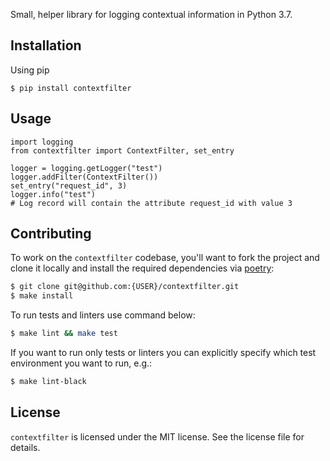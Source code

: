 
Small, helper library for logging contextual information in Python 3.7.

## Installation
Using pip
```
$ pip install contextfilter
```

## Usage
```
import logging
from contextfilter import ContextFilter, set_entry

logger = logging.getLogger("test")
logger.addFilter(ContextFilter())
set_entry("request_id", 3)
logger.info("test")
# Log record will contain the attribute request_id with value 3
```

## Contributing

To work on the `contextfilter` codebase, you'll want to fork the project and clone it locally and install the required dependencies via [poetry](https://poetry.eustace.io):

```sh
$ git clone git@github.com:{USER}/contextfilter.git
$ make install
```

To run tests and linters use command below:

```sh
$ make lint && make test
```

If you want to run only tests or linters you can explicitly specify which test environment you want to run, e.g.:

```sh
$ make lint-black
```

## License

`contextfilter` is licensed under the MIT license. See the license file for details.
